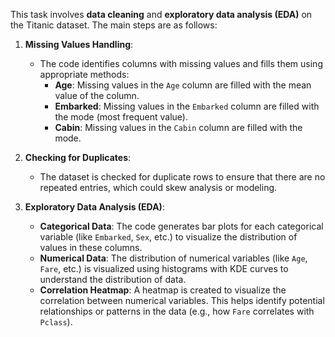 This task involves **data cleaning** and **exploratory data analysis (EDA)** on the Titanic dataset. The main steps are as follows:

1. **Missing Values Handling**:
   - The code identifies columns with missing values and fills them using appropriate methods:
     - **Age**: Missing values in the `Age` column are filled with the mean value of the column.
     - **Embarked**: Missing values in the `Embarked` column are filled with the mode (most frequent value).
     - **Cabin**: Missing values in the `Cabin` column are filled with the mode.

2. **Checking for Duplicates**:
   - The dataset is checked for duplicate rows to ensure that there are no repeated entries, which could skew analysis or modeling.

3. **Exploratory Data Analysis (EDA)**:
   - **Categorical Data**: The code generates bar plots for each categorical variable (like `Embarked`, `Sex`, etc.) to visualize the distribution of values in these columns.
   - **Numerical Data**: The distribution of numerical variables (like `Age`, `Fare`, etc.) is visualized using histograms with KDE curves to understand the distribution of data.
   - **Correlation Heatmap**: A heatmap is created to visualize the correlation between numerical variables. This helps identify potential relationships or patterns in the data (e.g., how `Fare` correlates with `Pclass`).



